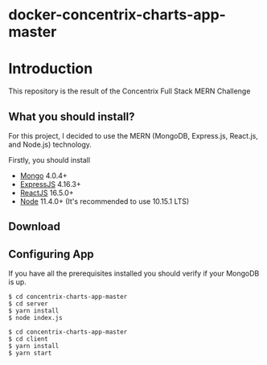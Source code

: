 # docker-concentrix-charts-app-master

# Introduction

This repository is the result of the Concentrix Full Stack MERN Challenge

## What you should install?

For this project, I decided to use the MERN (MongoDB, Express.js, React.js, and Node.js) technology.


Firstly, you should install

-   [Mongo](https://www.mongodb.com/) 4.0.4+
-   [ExpressJS](https://expressjs.com/) 4.16.3+
-   [ReactJS](https://reactjs.org/) 16.5.0+
-   [Node](https://nodejs.org/en/) 11.4.0+ (It's recommended to use 10.15.1 LTS)

## Download



## Configuring App

If you have all the prerequisites installed you should verify if your MongoDB is up.

```
$ cd concentrix-charts-app-master
$ cd server
$ yarn install
$ node index.js
```

```
$ cd concentrix-charts-app-master
$ cd client
$ yarn install
$ yarn start
```
